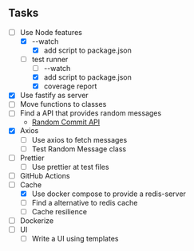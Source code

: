 ## Tasks

- [ ] Use Node features
  - [x] --watch
    - [x] add script to package.json
  - [ ] test runner
    - [ ] --watch
    - [x] add script to package.json
    - [x] coverage report
- [x] Use fastify as server
- [ ] Move functions to classes
- [ ] Find a API that provides random messages
  - [Random Commit API](https://whatthecommit.com/index.txt)
- [x] Axios
  - [ ] Use axios to fetch messages
  - [ ] Test Random Message class
- [ ] Prettier
  - [ ] Use prettier at test files
- [ ] GitHub Actions
- [ ] Cache
  - [x] Use docker compose to provide a redis-server
  - [ ] Find a alternative to redis cache
  - [ ] Cache resilience
- [ ] Dockerize
- [ ] UI
  - [ ] Write a UI using templates
